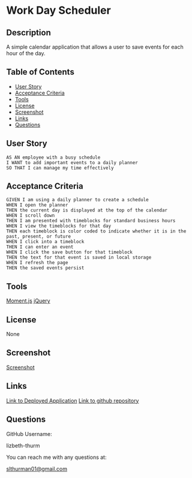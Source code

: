 # Work Day Scheduler

## Description
  
A simple calendar application that allows a user to save events for each hour of the day.

## Table of Contents
- [User Story](#user-story)
- [Acceptance Criteria](#acceptance-criteria)
- [Tools](#tools)
- [License](#license)
- [Screenshot](#screenshot)
- [Links](#links)
- [Questions](#questions)
  
## User Story

```
AS AN employee with a busy schedule
I WANT to add important events to a daily planner
SO THAT I can manage my time effectively
```

## Acceptance Criteria

```
GIVEN I am using a daily planner to create a schedule
WHEN I open the planner
THEN the current day is displayed at the top of the calendar
WHEN I scroll down
THEN I am presented with timeblocks for standard business hours
WHEN I view the timeblocks for that day
THEN each timeblock is color coded to indicate whether it is in the past, present, or future
WHEN I click into a timeblock
THEN I can enter an event
WHEN I click the save button for that timeblock
THEN the text for that event is saved in local storage
WHEN I refresh the page
THEN the saved events persist
```

## Tools

[Moment.js](https://momentjs.com/)
[jQuery](https://jquery.com/)
  
## License
  
None

## Screenshot

[Screenshot](Develop/screenshot.jpg)

## Links

<a href="https://lizbeth-thurm.github.io/work-day-scheduler/">Link to Deployed Application</a>
<a href="https://github.com/lizbeth-thurm/work-day-scheduler">Link to github repository</a>
  
## Questions

GitHub Username:

lizbeth-thurm

You can reach me with any questions at:

slthurman01@gmail.com
